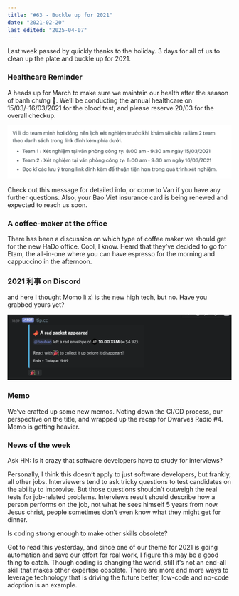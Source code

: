 ```yaml
---
title: "#63 - Buckle up for 2021"
date: "2021-02-20"
last_edited: "2025-04-07"
---
```

Last week passed by quickly thanks to the holiday. 3 days for all of us to clean up the plate and buckle up for 2021.

### Healthcare Reminder

A heads up for March to make sure we maintain our health after the season of bánh chưng 🥲. We’ll be conducting the annual healthcare on 15/03/-16/03/2021 for the blood test, and please reserve 20/03 for the overall checkup.

![](assets/notion-image-1744007069770-h6vyn.webp)

Check out this message for detailed info, or come to Van if you have any further questions. Also, your Bao Viet insurance card is being renewed and expected to reach us soon.

### A coffee-maker at the office

There has been a discussion on which type of coffee maker we should get for the new HaDo office. Cool, I know. Heard that they’ve decided to go for Etam, the all-in-one where you can have espresso for the morning and cappuccino in the afternoon.

### 2021 利事 on Discord

and here I thought Momo lì xì is the new high tech, but no. Have you grabbed yours yet?

![](assets/notion-image-1744007070393-skwut.webp)

### Memo

We’ve crafted up some new memos. Noting down the CI/CD process, our perspective on the title, and wrapped up the recap for Dwarves Radio #4. Memo is getting heavier.

### News of the week

Ask HN: Is it crazy that software developers have to study for interviews?

Personally, I think this doesn’t apply to just software developers, but frankly, all other jobs. Interviewers tend to ask tricky questions to test candidates on the ability to improvise. But those questions shouldn’t outweigh the real tests for job-related problems. Interviews result should describe how a person performs on the job, not what he sees himself 5 years from now. Jesus christ, people sometimes don’t even know what they might get for dinner.

Is coding strong enough to make other skills obsolete?

Got to read this yesterday, and since one of our theme for 2021 is going automation and save our effort for real work, I figure this may be a good thing to catch. Though coding is changing the world, still it’s not an end-all skill that makes other expertise obsolete. There are more and more ways to leverage technology that is driving the future better, low-code and no-code adoption is an example.
